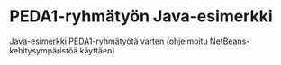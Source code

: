 # PEDA1-ryhmätyön Java-esimerkki

Java-esimerkki PEDA1-ryhmätyötä varten (ohjelmoitu NetBeans-kehitysympäristöä käyttäen)
